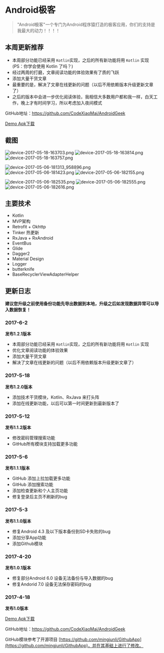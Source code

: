 # Android极客 #

> "Android极客"一个专门为Android程序猿打造的极客应用，你们的支持是我最大的动力！！！！

## 本周更新推荐 ##

- 本周部分功能已经采用 `Kotlin`实现，之后的所有新功能将用 `Kotlin` 实现(PS：你学会使用 Kotlin 了吗？)
- 经过两周的打磨，文章阅读功能的体验效果有了质的飞跃
- 添加大量干货文章
- 最重要的是，解决了文章在线更新的问题（以后不用依赖版本升级更新文章了）
- 之后的版本中会进一步优化阅读体验，我相信大多数用户都和我一样，白天工作，晚上才有时间学习，所以考虑加入夜间模式

GitHub地址：https://github.com/CodeXiaoMai/AndroidGeek

[Demo Apk下载](https://github.com/CodeXiaoMai/AndroidGeek/raw/master/release/1.2.1_pro.apk)

## 截图 ##

![device-2017-05-18-163703.png](http://upload-images.jianshu.io/upload_images/5275145-b3ccd19961c90a57.png?imageMogr2/auto-orient/strip%7CimageView2/2/w/290) ![device-2017-05-18-163814.png](http://upload-images.jianshu.io/upload_images/5275145-afb9de7500104cea.png?imageMogr2/auto-orient/strip%7CimageView2/2/w/290) ![device-2017-05-18-163757.png](http://upload-images.jianshu.io/upload_images/5275145-007f93b62a3b1988.png?imageMogr2/auto-orient/strip%7CimageView2/2/w/290)

![device-2017-05-06-181313_958896.png](http://upload-images.jianshu.io/upload_images/5275145-cbc3213bbb789ec6.png?imageMogr2/auto-orient/strip%7CimageView2/2/w/290) ![device-2017-05-06-181423.png](http://upload-images.jianshu.io/upload_images/5275145-0cde9bda4f55c9db.png?imageMogr2/auto-orient/strip%7CimageView2/2/w/290) ![device-2017-05-06-182155.png](http://upload-images.jianshu.io/upload_images/5275145-84000f8dff97a752.png?imageMogr2/auto-orient/strip%7CimageView2/2/w/290) 

![device-2017-05-06-182535.png](http://upload-images.jianshu.io/upload_images/5275145-559cc566e5a40d63.png?imageMogr2/auto-orient/strip%7CimageView2/2/w/290) ![device-2017-05-06-182555.png](http://upload-images.jianshu.io/upload_images/5275145-08acc7d89becb6ff.png?imageMogr2/auto-orient/strip%7CimageView2/2/w/290) ![device-2017-05-06-182616.png](http://upload-images.jianshu.io/upload_images/5275145-3e81e59a89c8db5b.png?imageMogr2/auto-orient/strip%7CimageView2/2/w/290) 

## 主要技术 ##

- Kotlin
- MVP架构
- Retrofit + Okhttp
- Tinker 热更新
- RxJava + RxAndroid
- EventBus
- Glide
- Dagger2
- Material Design
- Logger
- butterknife
- BaseRecyclerViewAdapterHelper

## 更新日志 ##

**建议您升级之前使用备份功能先导出数据到本地，升级之后如发现数据异常可以导入数据恢复！**

### 2017-6-2 ###

**发布1.2.1版本**

- 本周部分功能已经采用 `Kotlin`实现，之后的所有新功能将用 `Kotlin` 实现
- 优化文章阅读功能的体验效果
- 添加大量干货文章
- 解决了文章在线更新的问题（以后不用依赖版本升级更新文章了）

### 2017-5-18 ###

**发布1.2.0版本**

- 添加技术干货模块，Kotlin、RxJava 来打头阵
- 添加在线更新功能，以后可以第一时间更新到最新版本了

### 2017-5-12 ###

**发布1.1.2版本**

- 修改密码管理搜索功能
- GitHub所有模块支持加载更多功能

### 2017-5-6 ###

**发布1.1.1版本**

- GitHub 添加上拉加载更多功能
- GitHub 添加搜索功能
- 添加检查更新和个人主页功能
- 修复登录后主页不刷新的bug
 
### 2017-5-3 ###

**发布1.1.0版本**

- 修复Android 4.3 及以下版本备份到SD卡失败的bug 
- 添加分享App功能
- 添加Github模块

### 2017-4-20 ###

**发布1.0.1版本**

- 修复部分Android 6.0 设备无法备份与导入数据的bug
- 修复Andorid 7.0 设备无法保存密码的bug

### 2017-4-18 ###

**发布1.0版本**

[Demo Apk下载](https://github.com/CodeXiaoMai/AndroidGeek/raw/master/release/1.2.1_pro.apk)

GitHub地址：https://github.com/CodeXiaoMai/AndroidGeek

GitHub模块参考了开源项目 [https://github.com/mingjunli/GithubApp](https://github.com/mingjunli/GithubApp)，并在其基础上进行了修改。